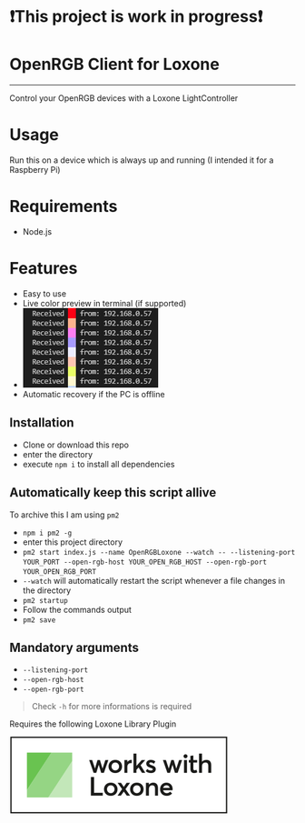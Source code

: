 # ❗This project is work in progress❗

# OpenRGB Client for Loxone

---

Control your OpenRGB devices with a Loxone LightController

# Usage
Run this on a device which is always up and running (I intended it for a Raspberry Pi)

# Requirements
- Node.js

# Features
- Easy to use
- Live color preview in terminal (if supported)
 - ![alt text][liveColorPreview]
- Automatic recovery if the PC is offline

## Installation
- Clone or download this repo
- enter the directory
- execute `npm i` to install all dependencies

## Automatically keep this script allive
To archive this I am using `pm2`
- `npm i pm2 -g`
- enter this project directory
- `pm2 start index.js --name OpenRGBLoxone --watch -- --listening-port YOUR_PORT --open-rgb-host YOUR_OPEN_RGB_HOST --open-rgb-port YOUR_OPEN_RGB_PORT`
 - `--watch` will automatically restart the script whenever a file changes in the directory
- `pm2 startup`
 - Follow the commands output
- `pm2 save`

## Mandatory arguments
- `--listening-port`
- `--open-rgb-host`
- `--open-rgb-port`
> Check `-h` for more informations is required

Requires the following Loxone Library Plugin

[![alt text][worksWithLoxone]](https://library.loxone.com)

[worksWithLoxone]: ./assets/worksWithLoxone.svg "Works With Loxone"
[liveColorPreview]: ./assets/liveColorPreview.png "Live Color Preview"